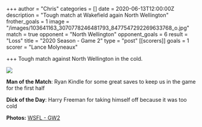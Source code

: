 +++
author = "Chris"
categories = []
date = 2020-06-13T12:00:00Z
description = "Tough match at Wakefield again North Wellington"
frother_goals = 1
image = "/images/103641163_3070778246481793_8477547292269633768_o.jpg"
match = true
opponent = "North Wellington"
opponent_goals = 6
result = "Loss"
title = "2020 Season - Game 2"
type = "post"
[[scorers]]
goals = 1
scorer = "Lance Molyneaux"

+++
Tough match against North Wellington in the cold.

![](/images/103641163_3070778246481793_8477547292269633768_o.jpg)

**Man of the Match**: Ryan Kindle for some great saves to keep us in the game for the first half

**Dick of the Day**: Harry Freeman for taking himself off because it was too cold

**Photos:** [WSFL - GW2](https://www.facebook.com/NZSundayFootball/media_set/?set=a.3070775376482080)